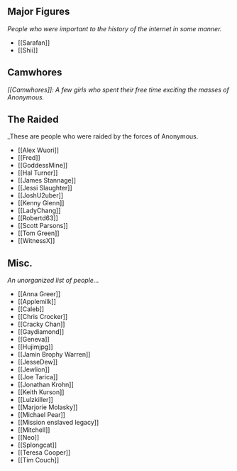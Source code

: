 ## Major Figures

_People who were important to the history of the internet in some manner._

* [[Sarafan]]
* [[Shii]]

## Camwhores

_[[Camwhores]]: A few girls who spent their free time exciting the masses of Anonymous._

## The Raided

_These are people who were raided by the forces of Anonymous.

* [[Alex Wuori]]
* [[Fred]]
* [[GoddessMine]]
* [[Hal Turner]]
* [[James Stannage]]
* [[Jessi Slaughter]]
* [[JoshU2uber]]
* [[Kenny Glenn]]
* [[LadyChang]]
* [[Robertd63]]
* [[Scott Parsons]]
* [[Tom Green]]
* [[WitnessX]]

## Misc.

_An unorganized list of people..._

* [[Anna Greer]]
* [[Applemilk]]
* [[Caleb]]
* [[Chris Crocker]]
* [[Cracky Chan]]
* [[Gaydiamond]]
* [[Geneva]]
* [[Hujimjpg]]
* [[Jamin Brophy Warren]]
* [[JesseDew]]
* [[Jewlion]]
* [[Joe Tarica]]
* [[Jonathan Krohn]]
* [[Keith Kurson]]
* [[Lulzkiller]]
* [[Marjorie Molasky]]
* [[Michael Pear]]
* [[Mission enslaved legacy]]
* [[Mitchell]]
* [[Neo]]
* [[Splongcat]]
* [[Teresa Cooper]]
* [[Tim Couch]]
